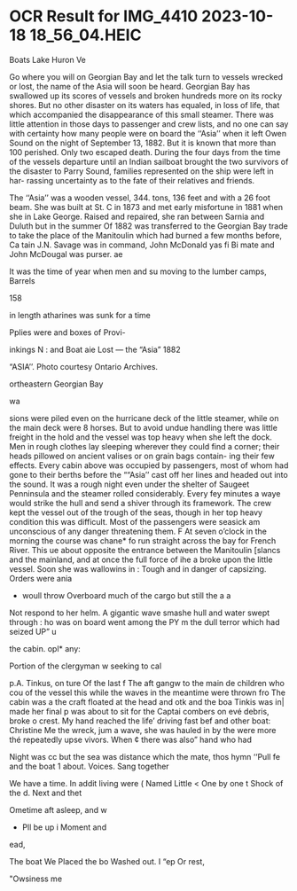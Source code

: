 # OCR Result for IMG_4410 2023-10-18 18_56_04.HEIC

Boats
Lake Huron Ve

Go where you will on Georgian Bay and let the talk turn
to vessels wrecked or lost, the name of the Asia will soon
be heard. Georgian Bay has swallowed up its scores of
vessels and broken hundreds more on its rocky shores. But
no other disaster on its waters has equaled, in loss of life,
that which accompanied the disappearance of this small
steamer. There was little attention in those days to passenger
and crew lists, and no one can say with certainty how many
people were on board the ‘‘Asia’’ when it left Owen Sound on
the night of September 13, 1882. But it is known that more
than 100 perished. Only two escaped death. During the four
days from the time of the vessels departure until an Indian
sailboat brought the two survivors of the disaster to Parry
Sound, families represented on the ship were left in har-
rassing uncertainty as to the fate of their relatives and
friends.

The ‘‘Asia’’ was a wooden vessel, 344. tons, 136 feet
and with a 26 foot beam. She was built at St. C
in 1873 and met early misfortune in 1881 when she
in Lake George. Raised and repaired, she ran
between Sarnia and Duluth but in the summer Of 1882 was
transferred to the Georgian Bay trade to take the place of
the Manitoulin which had burned a few months before, Ca
tain J.N. Savage was in command, John McDonald yas fi Bi
mate and John McDougal was purser. ae

It was the time of year when men and su
moving to the lumber camps, Barrels

158

in length
atharines
was sunk
for a time

Pplies were
and boxes of Provi-

inkings N :
and Boat aie Lost — the “Asia” 1882

“ASIA’’. Photo courtesy Ontario Archives.

ortheastern Georgian Bay

wa

sions were piled even on the hurricane deck of the little
steamer, while on the main deck were 8 horses. But to avoid
undue handling there was little freight in the hold and the
vessel was top heavy when she left the dock. Men in rough
clothes lay sleeping wherever they could find a corner; their
heads pillowed on ancient valises or on grain bags contain-
ing their few effects. Every cabin above was occupied by
passengers, most of whom had gone to their berths before
the ““Asia’’ cast off her lines and headed out into the sound.
It was a rough night even under the shelter of Saugeet
Penninsula and the steamer rolled considerably. Every fey
minutes a waye would strike the hull and send a shiver
through its framework. The crew kept the vessel out of the
trough of the seas, though in her top heavy condition this
was difficult. Most of the passengers were seasick am
unconscious of any danger threatening them. F
At seven o’clock in the morning the course was chane*
fo run straight across the bay for French River. This ue
about opposite the entrance between the Manitoulin [slancs
and the mainland, and at once the full force of ihe a
broke upon the little vessel. Soon she was wallowins in :
Tough and in danger of capsizing. Orders were ania

+ woull
throw Overboard much of the cargo but still the a a

Not respond to her helm. A gigantic wave smashe
hull and water swept through :
ho was on board went among the PY
m the dull terror which had seized UP” u

the cabin.
opl*
any:

Portion of the
clergyman w
seeking to cal

p.A. Tinkus, on
ture Of the last f
The aft gangw
to the main de
children who cou
of the vessel this
while the waves
in the meantime
were thrown fro
The cabin was a
the craft floated
at the head and
otk and the boa
Tinkis was in|
made her final p
was about to sit
for the Captai
combers on evé
debris, broke o
crest. My hand
reached the life’
driving fast bef
and other boat:
Christine Me
the wreck, jum
a wave, she was
hauled in by the
were more thé
repeatedly upse
vivors. When ¢
there was also”
hand who had

Night was cc
but the sea was
distance which
the mate, thos
hymn ‘‘Pull fe
and the boat 1
about. Voices.
Sang together

We have a
time. In addit
living were (
Named Little <
One by one t
Shock of the d.
Next and thet

Ometime aft
asleep, and w
+ Pll be up i
Moment and

ead,

The boat We
Placed the bo
Washed out. I
“ep Or rest,

"Owsiness me

